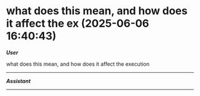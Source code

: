 <!-- Generated by SpecStory -->

# what does this mean, and how does it affect the ex (2025-06-06 16:40:43)

_**User**_

what does this mean, and how does it affect the execution

---

_**Assistant**_



---

